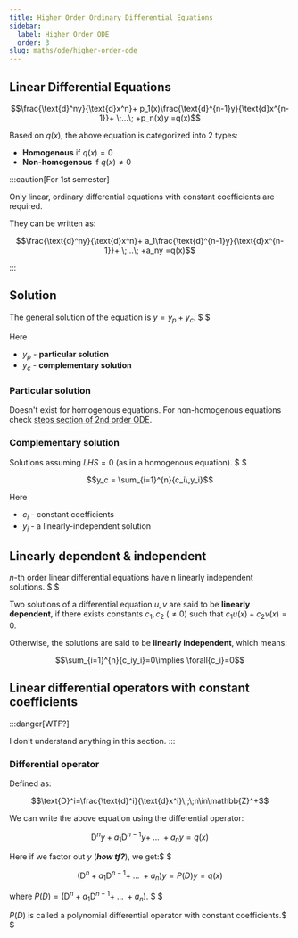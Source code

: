 ```yaml
---
title: Higher Order Ordinary Differential Equations
sidebar:
  label: Higher Order ODE
  order: 3
slug: maths/ode/higher-order-ode
---
```


## Linear Differential Equations

```math
\frac{\text{d}^ny}{\text{d}x^n}+
p_1(x)\frac{\text{d}^{n-1}y}{\text{d}x^{n-1}}+
\;...\;
+p_n(x)y
=q(x)
```

Based on $q(x)$, the above equation is categorized into $2$ types:

- **Homogenous** if $q(x)=0$
- **Non-homogenous** if $q(x)\not=0$

:::caution[For 1st semester]

Only linear, ordinary differential equations with constant coefficients are
required.

They can be written as:

```math
\frac{\text{d}^ny}{\text{d}x^n}+
a_1\frac{\text{d}^{n-1}y}{\text{d}x^{n-1}}+
\;...\;
+a_ny
=q(x)
```

:::

## Solution

The general solution of the equation is $y=y_p+y_c$. $ $

Here

- $y_p$ - **particular solution**
- $y_c$ - **complementary solution**

### Particular solution

Doesn't exist for homogenous equations. For non-homogenous equations check
[steps section of 2nd order ODE](/maths/ode/second-order-ode#steps).

### Complementary solution

Solutions assuming $LHS=0$ (as in a homogenous equation). $ $

```math
y_c = \sum_{i=1}^{n}{c_i\,y_i}
```

Here

- $c_i$ - constant coefficients
- $y_i$ - a linearly-independent solution

## Linearly dependent & independent

$n$-th order linear differential equations have n linearly independent
solutions. $ $

Two solutions of a differential equation $u,v$ are said to be **linearly
dependent**, if there exists constants $c_1,c_2\;(\not=0)$ such that
$c_1u(x)+c_2v(x)=0$.

Otherwise, the solutions are said to be **linearly independent**, which means:

```math
\sum_{i=1}^{n}{c_iy_i}=0\implies \forall{c_i}=0
```

## Linear differential operators with constant coefficients

:::danger[WTF?]

I don't understand anything in this section. :::

### Differential operator

Defined as:

```math
\text{D}^i=\frac{\text{d}^i}{\text{d}x^i}\;;\;n\in\mathbb{Z}^+
```

We can write the above equation using the differential operator:

```math
\text{D}^ny+
a_1\text{D}^{n-1}y+
\;...\;
+a_ny
=q(x)
```

Here if we factor out $y$ (_**how tf?**_), we get:$ $

```math
(\text{D}^n+
a_1\text{D}^{n-1}+
\;...\;
+a_n
)y
=
P(D)y
=
q(x)
```

where $P(D)=(\text{D}^n+a_1\text{D}^{n-1}+\;...\;+a_n)$. $ $

$P(D)$ is called a polynomial differential operator with constant
coefficients.$
$
